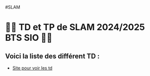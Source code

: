 #SLAM

<h1>👨‍💻 TD et TP de SLAM 2024/2025 BTS SIO 👨‍💻</h1>

<h2>Voici la liste des différent TD :</h2>

- [Site pour voir les td](site/XAMPP)
